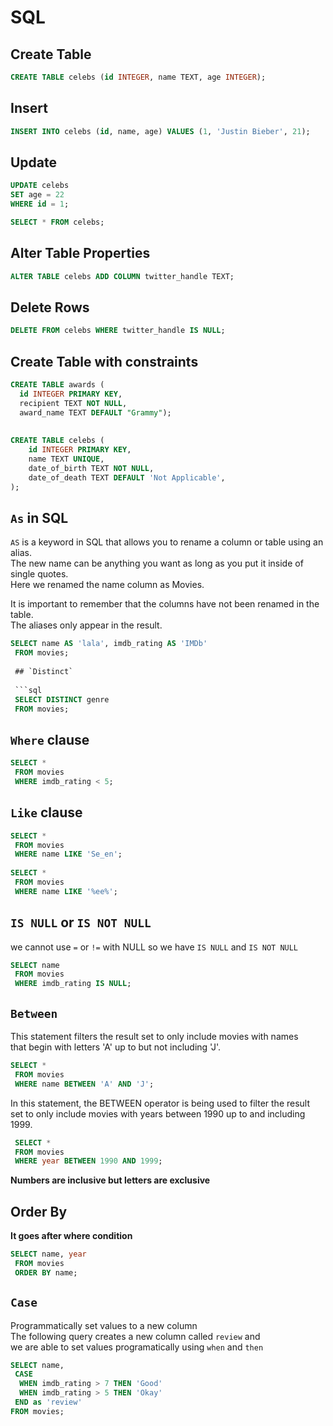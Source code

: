 # SQL

## Create Table

```sql
CREATE TABLE celebs (id INTEGER, name TEXT, age INTEGER);
```

## Insert

```sql
INSERT INTO celebs (id, name, age) VALUES (1, 'Justin Bieber', 21);
```

## Update

```sql
UPDATE celebs 
SET age = 22 
WHERE id = 1; 

SELECT * FROM celebs;
```

## Alter Table Properties

```sql
ALTER TABLE celebs ADD COLUMN twitter_handle TEXT; 
```

## Delete Rows

```sql
DELETE FROM celebs WHERE twitter_handle IS NULL; 
```

## Create Table with constraints

```sql
CREATE TABLE awards (
  id INTEGER PRIMARY KEY,
  recipient TEXT NOT NULL,
  award_name TEXT DEFAULT "Grammy");
  
  
CREATE TABLE celebs (
    id INTEGER PRIMARY KEY, 
    name TEXT UNIQUE,
    date_of_birth TEXT NOT NULL,
    date_of_death TEXT DEFAULT 'Not Applicable',
);
```

## `As` in SQL

`AS` is a keyword in SQL that allows you to rename a column or table using an alias.  
The new name can be anything you want as long as you put it inside of single quotes.  
Here we renamed the name column as Movies.  

It is important to remember that the columns have not been renamed in the table.  
The aliases only appear in the result.  

```sql
SELECT name AS 'lala', imdb_rating AS 'IMDb'
 FROM movies;
 
 ## `Distinct`
 
 ```sql
 SELECT DISTINCT genre 
 FROM movies;
```

## `Where` clause

```sql
SELECT * 
 FROM movies 
 WHERE imdb_rating < 5;
```

## `Like` clause

```sql
SELECT * 
 FROM movies
 WHERE name LIKE 'Se_en';
 
SELECT * 
 FROM movies
 WHERE name LIKE '%ee%';
```
## `IS NULL` or `IS NOT NULL`

we cannot use `=` or `!=` with NULL so we have `IS NULL` and `IS NOT NULL`  

```sql
SELECT name
 FROM movies 
 WHERE imdb_rating IS NULL;
```

## `Between` 

This statement filters the result set to only include movies with names  
that begin with letters 'A' up to but not including 'J'.  

```sql
SELECT *
 FROM movies
 WHERE name BETWEEN 'A' AND 'J';
```

In this statement, the BETWEEN operator is being used to filter the result  
set to only include movies with years between 1990 up to and including 1999.  

```sql
 SELECT *
 FROM movies
 WHERE year BETWEEN 1990 AND 1999;
```

**Numbers are inclusive but letters are exclusive**  

## Order By

**It goes after where condition**  

```sql
SELECT name, year
 FROM movies
 ORDER BY name;
```

## `Case`

Programmatically set values to a new column  
The following query creates a new column called `review` and  
we are able to set values programatically using `when` and `then`  

```sql
SELECT name,
 CASE
  WHEN imdb_rating > 7 THEN 'Good'
  WHEN imdb_rating > 5 THEN 'Okay'
 END as 'review'
FROM movies;
```
